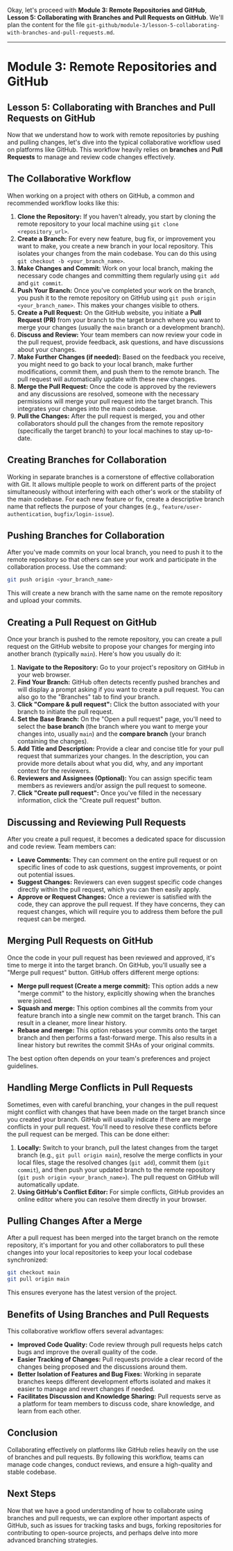 Okay, let's proceed with **Module 3: Remote Repositories and GitHub**, **Lesson 5: Collaborating with Branches and Pull Requests on GitHub**. We'll plan the content for the file `git-github/module-3/lesson-5-collaborating-with-branches-and-pull-requests.md`.

---

# Module 3: Remote Repositories and GitHub

## Lesson 5: Collaborating with Branches and Pull Requests on GitHub

Now that we understand how to work with remote repositories by pushing and pulling changes, let's dive into the typical collaborative workflow used on platforms like GitHub. This workflow heavily relies on **branches** and **Pull Requests** to manage and review code changes effectively.

## The Collaborative Workflow

When working on a project with others on GitHub, a common and recommended workflow looks like this:

1.  **Clone the Repository:** If you haven't already, you start by cloning the remote repository to your local machine using `git clone <repository_url>`.
2.  **Create a Branch:** For every new feature, bug fix, or improvement you want to make, you create a new branch in your local repository. This isolates your changes from the main codebase. You can do this using `git checkout -b <your_branch_name>`.
3.  **Make Changes and Commit:** Work on your local branch, making the necessary code changes and committing them regularly using `git add` and `git commit`.
4.  **Push Your Branch:** Once you've completed your work on the branch, you push it to the remote repository on GitHub using `git push origin <your_branch_name>`. This makes your changes visible to others.
5.  **Create a Pull Request:** On the GitHub website, you initiate a **Pull Request (PR)** from your branch to the target branch where you want to merge your changes (usually the `main` branch or a development branch).
6.  **Discuss and Review:** Your team members can now review your code in the pull request, provide feedback, ask questions, and have discussions about your changes.
7.  **Make Further Changes (if needed):** Based on the feedback you receive, you might need to go back to your local branch, make further modifications, commit them, and push them to the remote branch. The pull request will automatically update with these new changes.
8.  **Merge the Pull Request:** Once the code is approved by the reviewers and any discussions are resolved, someone with the necessary permissions will merge your pull request into the target branch. This integrates your changes into the main codebase.
9.  **Pull the Changes:** After the pull request is merged, you and other collaborators should pull the changes from the remote repository (specifically the target branch) to your local machines to stay up-to-date.

## Creating Branches for Collaboration

Working in separate branches is a cornerstone of effective collaboration with Git. It allows multiple people to work on different parts of the project simultaneously without interfering with each other's work or the stability of the main codebase. For each new feature or fix, create a descriptive branch name that reflects the purpose of your changes (e.g., `feature/user-authentication`, `bugfix/login-issue`).

## Pushing Branches for Collaboration

After you've made commits on your local branch, you need to push it to the remote repository so that others can see your work and participate in the collaboration process. Use the command:

```bash
git push origin <your_branch_name>
```

This will create a new branch with the same name on the remote repository and upload your commits.

## Creating a Pull Request on GitHub

Once your branch is pushed to the remote repository, you can create a pull request on the GitHub website to propose your changes for merging into another branch (typically `main`). Here's how you usually do it:

1.  **Navigate to the Repository:** Go to your project's repository on GitHub in your web browser.
2.  **Find Your Branch:** GitHub often detects recently pushed branches and will display a prompt asking if you want to create a pull request. You can also go to the "Branches" tab to find your branch.
3.  **Click "Compare & pull request":** Click the button associated with your branch to initiate the pull request.
4.  **Set the Base Branch:** On the "Open a pull request" page, you'll need to select the **base branch** (the branch where you want to merge your changes into, usually `main`) and the **compare branch** (your branch containing the changes).
5.  **Add Title and Description:** Provide a clear and concise title for your pull request that summarizes your changes. In the description, you can provide more details about what you did, why, and any important context for the reviewers.
6.  **Reviewers and Assignees (Optional):** You can assign specific team members as reviewers and/or assign the pull request to someone.
7.  **Click "Create pull request":** Once you've filled in the necessary information, click the "Create pull request" button.

## Discussing and Reviewing Pull Requests

After you create a pull request, it becomes a dedicated space for discussion and code review. Team members can:

- **Leave Comments:** They can comment on the entire pull request or on specific lines of code to ask questions, suggest improvements, or point out potential issues.
- **Suggest Changes:** Reviewers can even suggest specific code changes directly within the pull request, which you can then easily apply.
- **Approve or Request Changes:** Once a reviewer is satisfied with the code, they can approve the pull request. If they have concerns, they can request changes, which will require you to address them before the pull request can be merged.

## Merging Pull Requests on GitHub

Once the code in your pull request has been reviewed and approved, it's time to merge it into the target branch. On GitHub, you'll usually see a "Merge pull request" button. GitHub offers different merge options:

- **Merge pull request (Create a merge commit):** This option adds a new "merge commit" to the history, explicitly showing when the branches were joined.
- **Squash and merge:** This option combines all the commits from your feature branch into a single new commit on the target branch. This can result in a cleaner, more linear history.
- **Rebase and merge:** This option rebases your commits onto the target branch and then performs a fast-forward merge. This also results in a linear history but rewrites the commit SHAs of your original commits.

The best option often depends on your team's preferences and project guidelines.

## Handling Merge Conflicts in Pull Requests

Sometimes, even with careful branching, your changes in the pull request might conflict with changes that have been made on the target branch since you created your branch. GitHub will usually indicate if there are merge conflicts in your pull request. You'll need to resolve these conflicts before the pull request can be merged. This can be done either:

1.  **Locally:** Switch to your branch, pull the latest changes from the target branch (e.g., `git pull origin main`), resolve the merge conflicts in your local files, stage the resolved changes (`git add`), commit them (`git commit`), and then push your updated branch to the remote repository (`git push origin <your_branch_name>`). The pull request on GitHub will automatically update.
2.  **Using GitHub's Conflict Editor:** For simple conflicts, GitHub provides an online editor where you can resolve them directly in your browser.

## Pulling Changes After a Merge

After a pull request has been merged into the target branch on the remote repository, it's important for you and other collaborators to pull these changes into your local repositories to keep your local codebase synchronized:

```bash
git checkout main
git pull origin main
```

This ensures everyone has the latest version of the project.

## Benefits of Using Branches and Pull Requests

This collaborative workflow offers several advantages:

- **Improved Code Quality:** Code review through pull requests helps catch bugs and improve the overall quality of the code.
- **Easier Tracking of Changes:** Pull requests provide a clear record of the changes being proposed and the discussions around them.
- **Better Isolation of Features and Bug Fixes:** Working in separate branches keeps different development efforts isolated and makes it easier to manage and revert changes if needed.
- **Facilitates Discussion and Knowledge Sharing:** Pull requests serve as a platform for team members to discuss code, share knowledge, and learn from each other.

## Conclusion

Collaborating effectively on platforms like GitHub relies heavily on the use of branches and pull requests. By following this workflow, teams can manage code changes, conduct reviews, and ensure a high-quality and stable codebase.

## Next Steps

Now that we have a good understanding of how to collaborate using branches and pull requests, we can explore other important aspects of GitHub, such as issues for tracking tasks and bugs, forking repositories for contributing to open-source projects, and perhaps delve into more advanced branching strategies.

```

```
